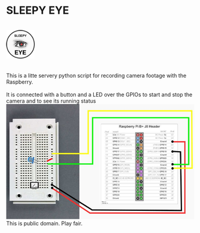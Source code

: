 <h1>SLEEPY EYE</h1><br/>
<img src="logo.png" style="width:15%;">
<br/><br/><br/>
This is a litte servery python script for recording camera footage with the Raspberry.
<br/><br/>
It is connected with a button and a LED over the GPIOs to start and stop the camera and to see its running status<br/>

<img src="t2.jpg">

<br/>
This is public domain. Play fair.
